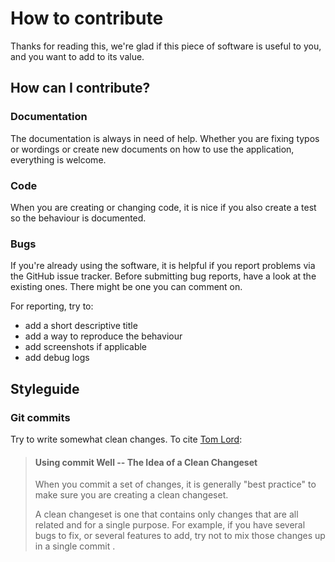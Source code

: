 # How to contribute

Thanks for reading this, we're glad if this piece of software is useful to you,
and you want to add to its value.

## How can I contribute?

### Documentation

The documentation is always in need of help.  Whether you are fixing typos or
wordings or create new documents on how to use the application,  everything
is welcome.

### Code

When you are creating or changing code, it is nice if you also create a test
so the behaviour is documented.

### Bugs

If you're already using the software, it is helpful if you report problems
via the GitHub issue tracker.
Before submitting bug reports, have a look at the existing ones. There
might be one you can comment on.

For reporting, try to:

* add a short descriptive title
* add a way to reproduce the behaviour
* add screenshots if applicable
* add debug logs

## Styleguide

### Git commits

Try to write somewhat clean changes.  To cite [Tom Lord][tla]:

> #### Using commit Well -- The Idea of a Clean Changeset
>
> When you commit a set of changes, it is generally "best practice" to
> make sure you are creating a clean changeset.
>
> A clean changeset is one that contains only changes that are all
> related and for a single purpose. For example, if you have several
> bugs to fix, or several features to add, try not to mix those changes
> up in a single commit .

[tla]: https://www.gnu.org/software/gnu-arch/tutorial-old/exploring-changesets.html#Exploring_Changesets
